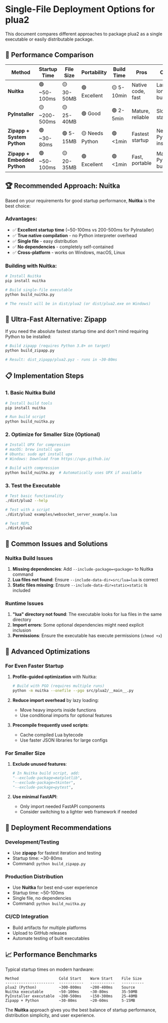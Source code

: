 # Single-File Deployment Options for plua2

This document compares different approaches to package plua2 as a single executable or easily distributable package.

## 🚀 Performance Comparison

| Method | Startup Time | File Size | Portability | Build Time | Pros | Cons |
|--------|-------------|-----------|-------------|------------|------|------|
| **Nuitka** | 🟢 ~50-100ms | 🟡 30-50MB | 🟢 Excellent | 🟡 5-10min | Native code, fast | Large, long build |
| **PyInstaller** | 🟡 ~200-500ms | 🟡 25-40MB | 🟢 Good | 🟢 2-5min | Mature, reliable | Slower startup |
| **Zipapp + System Python** | 🟢 ~30-80ms | 🟢 5-15MB | 🟡 Needs Python | 🟢 <1min | Fastest startup | Needs Python installed |
| **Zipapp + Embedded Python** | 🟢 ~50-100ms | 🟡 20-35MB | 🟢 Excellent | 🟢 <1min | Fast, portable | Manual Python bundle |

## 🏆 Recommended Approach: Nuitka

Based on your requirements for good startup performance, **Nuitka** is the best choice:

### Advantages:
- ✅ **Excellent startup time** (~50-100ms vs 200-500ms for PyInstaller)
- ✅ **True native compilation** - no Python interpreter overhead
- ✅ **Single file** - easy distribution
- ✅ **No dependencies** - completely self-contained
- ✅ **Cross-platform** - works on Windows, macOS, Linux

### Building with Nuitka:

```bash
# Install Nuitka
pip install nuitka

# Build single-file executable  
python build_nuitka.py

# The result will be in dist/plua2 (or dist/plua2.exe on Windows)
```

## 🚄 Ultra-Fast Alternative: Zipapp

If you need the absolute fastest startup time and don't mind requiring Python to be installed:

```bash
# Build zipapp (requires Python 3.8+ on target)
python build_zipapp.py

# Result: dist_zipapp/plua2.pyz - runs in ~30-80ms
```

## 📋 Implementation Steps

### 1. Basic Nuitka Build

```bash
# Install build tools
pip install nuitka

# Run build script
python build_nuitka.py
```

### 2. Optimize for Smaller Size (Optional)

```bash
# Install UPX for compression
# macOS: brew install upx
# Ubuntu: sudo apt install upx
# Windows: Download from https://upx.github.io/

# Build with compression
python build_nuitka.py  # Automatically uses UPX if available
```

### 3. Test the Executable

```bash
# Test basic functionality
./dist/plua2 --help

# Test with a script
./dist/plua2 examples/websocket_server_example.lua

# Test REPL
./dist/plua2
```

## 🐛 Common Issues and Solutions

### Nuitka Build Issues

1. **Missing dependencies**: Add `--include-package=<package>` to Nuitka command
2. **Lua files not found**: Ensure `--include-data-dir=src/lua=lua` is correct
3. **Static files missing**: Ensure `--include-data-dir=static=static` is included

### Runtime Issues

1. **"lua" directory not found**: The executable looks for lua files in the same directory
2. **Import errors**: Some optional dependencies might need explicit inclusion
3. **Permissions**: Ensure the executable has execute permissions (`chmod +x`)

## 🔧 Advanced Optimizations

### For Even Faster Startup

1. **Profile-guided optimization** with Nuitka:
   ```bash
   # Build with PGO (requires multiple runs)
   python -m nuitka --onefile --pgo src/plua2/__main__.py
   ```

2. **Reduce import overhead** by lazy loading:
   - Move heavy imports inside functions
   - Use conditional imports for optional features

3. **Precompile frequently used scripts**:
   - Cache compiled Lua bytecode
   - Use faster JSON libraries for large configs

### For Smaller Size

1. **Exclude unused features**:
   ```python
   # In Nuitka build script, add:
   "--exclude-package=matplotlib",
   "--exclude-package=tkinter", 
   "--exclude-package=pytest",
   ```

2. **Use minimal FastAPI**:
   - Only import needed FastAPI components
   - Consider switching to a lighter web framework if needed

## 🎯 Deployment Recommendations

### Development/Testing
- Use **zipapp** for fastest iteration and testing
- Startup time: ~30-80ms
- Command: `python build_zipapp.py`

### Production Distribution  
- Use **Nuitka** for best end-user experience
- Startup time: ~50-100ms
- Single file, no dependencies
- Command: `python build_nuitka.py`

### CI/CD Integration
- Build artifacts for multiple platforms
- Upload to GitHub releases
- Automate testing of built executables

## 📈 Performance Benchmarks

Typical startup times on modern hardware:

```
Method                  Cold Start    Warm Start    File Size
----------------------  -----------   -----------   ----------
plua2 (Python)          ~300-800ms    ~200-400ms    Source
Nuitka executable       ~50-100ms     ~30-80ms      35-50MB  
PyInstaller executable  ~200-500ms    ~150-300ms    25-40MB
Zipapp + Python         ~30-80ms      ~20-60ms      5-15MB
```

The **Nuitka** approach gives you the best balance of startup performance, distribution simplicity, and user experience.
